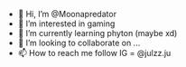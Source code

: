 - 👋 Hi, I’m @Moonapredator
- 👀 I’m interested in gaming
- 🌱 I’m currently learning phyton (maybe xd)
- 💞️ I’m looking to collaborate on ...
- 📫 How to reach me follow IG = @julzz.ju

<!---
Moonapredator/Moonapredator is a ✨ special ✨ repository because its `README.md` (this file) appears on your GitHub profile.
You can click the Preview link to take a look at your changes.
--->
